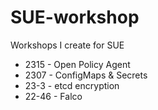 # SUE-workshop
Workshops I create for SUE

- 2315 - Open Policy Agent
- 2307 - ConfigMaps & Secrets
- 23-3 - etcd encryption
- 22-46 - Falco
